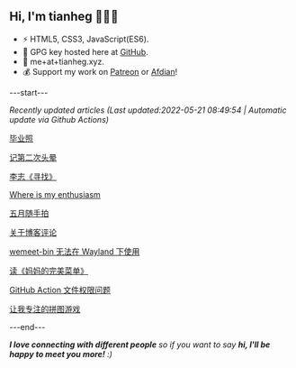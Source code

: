 
<h2>Hi, I'm tianheg 👋👨‍💻</h2>

- ⚡ HTML5, CSS3, JavaScript(ES6).
- 🔑 GPG key hosted here at [GitHub](https://github.com/tianheg.gpg).
- 📧 me+at+tianheg.xyz.
- 💰 Support my work on [Patreon](https://www.patreon.com/tianheg) or [Afdian](https://afdian.net/@tianheg)!

---start---

*Recently updated articles (Last updated:2022-05-21 08:49:54 | Automatic update via Github Actions)*

[毕业照](https://www.yidajiabei.xyz/posts/graduation-photo/)

[记第二次头晕](https://www.yidajiabei.xyz/posts/dizzy/)

[李志《寻找》](https://www.yidajiabei.xyz/posts/lizhi-seek/)

[Where is my enthusiasm](https://www.yidajiabei.xyz/posts/where-is-my-enthusiasm/)

[五月随手拍](https://www.yidajiabei.xyz/posts/photos-2022-05/)

[关于博客评论](https://www.yidajiabei.xyz/posts/blog-comment/)

[wemeet-bin 无法在 Wayland 下使用](https://www.yidajiabei.xyz/posts/arch-linux-wemeet-bin-wayland/)

[读《妈妈的完美菜单》](https://www.yidajiabei.xyz/posts/moms-perfact-menu/)

[GitHub Action 文件权限问题](https://www.yidajiabei.xyz/posts/github-action-file-permission/)

[让我专注的拼图游戏](https://www.yidajiabei.xyz/posts/puzzle-play-kira/)

---end---

<em><b>I love connecting with different people</b> so if you want to say <b>hi, I'll be happy to meet you more!</b> :)</em>
